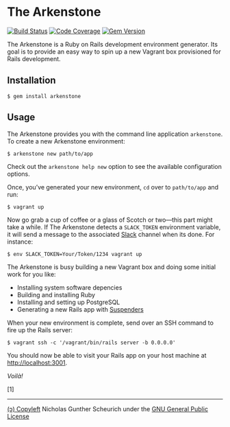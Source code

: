 # The Arkenstone

[![Build Status](https://circleci.com/gh/ngscheurich/arkenstone.svg?&style=shield)](https://circleci.com/gh/ngscheurich/arkenstone)
[![Code Coverage](https://codecov.io/github/ngscheurich/arkenstone/coverage.svg?branch=master)](https://codecov.io/github/ngscheurich/arkenstone?branch=master)
[![Gem Version](https://badge.fury.io/rb/arkenstone.svg)](https://badge.fury.io/rb/arkenstone)

The Arkenstone is a Ruby on Rails development environment generator. Its
goal is to provide an easy way to spin up a new Vagrant box provisioned
for Rails development.

## Installation

    $ gem install arkenstone

## Usage

The Arkenstone provides you with the command line application `arkenstone`.
To create a new Arkenstone environment:

    $ arkenstone new path/to/app

Check out the `arkenstone help new` option to see the available
configuration options.

Once, you’ve generated your new environment, `cd` over to `path/to/app`
and run:

    $ vagrant up

Now go grab a cup of coffee or a glass of Scotch or two—this part might take a
while. If The Arkenstone detects a `SLACK_TOKEN` environment variable, it will
send a message to the associated [Slack](https://slack.com/) channel when its
done. For instance:

    $ env SLACK_TOKEN=Your/Token/1234 vagrant up

The Arkenstone is busy building a new Vagrant box and doing some
initial work for you like:

- Installing system software depencies
- Building and installing Ruby
- Installing and setting up PostgreSQL
- Generating a new Rails app with [Suspenders](https://github.com/thoughtbot/suspenders)

When your new environment is complete, send over an SSH command to fire
up the Rails server:

    $ vagrant ssh -c '/vagrant/bin/rails server -b 0.0.0.0'
    
You should now be able to visit your Rails app on your host machine at
[http://localhost:3001](http://localhost:3001).

*Voilà!*

[1] 
    
---

[(ↄ) Copyleft](http://www.gnu.org/licenses/copyleft.en.html)
Nicholas Gunther Scheurich under the
[GNU General Public License](http://www.gnu.org/licenses/gpl.txt)
